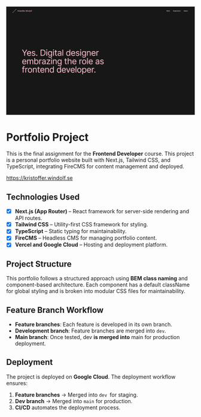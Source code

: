 ![1745399467825](image/README/1745399467825.png)

# Portfolio Project

This is the final assignment for the **Frontend Developer** course. This project is a personal portfolio website built with Next.js, Tailwind CSS, and TypeScript, integrating FireCMS for content management and deployed.

https://kristoffer.windolf.se

## Technologies Used

- [x] **Next.js (App Router)** – React framework for server-side rendering and API routes.
- [x] **Tailwind CSS** – Utility-first CSS framework for styling.
- [x] **TypeScript** – Static typing for maintainability.
- [x] **FireCMS** – Headless CMS for managing portfolio content.
- [x] **Vercel and Google Cloud** – Hosting and deployment platform.

## Project Structure

This portfolio follows a structured approach using **BEM class naming** and component-based architecture. Each component has a default className for global styling and is broken into modular CSS files for maintainability.

## Feature Branch Workflow

- **Feature branches**: Each feature is developed in its own branch.
- **Development branch**: Feature branches are merged into `dev`.
- **Main branch**: Once tested, dev **is merged into** main for production deployment.

## Deployment

The project is deployed on **Google Cloud**. The deployment workflow ensures:

1. **Feature branches** → Merged into `dev `for staging.
2. **Dev branch** → Merged into `main` for production.
3. **CI/CD** automates the deployment process.
